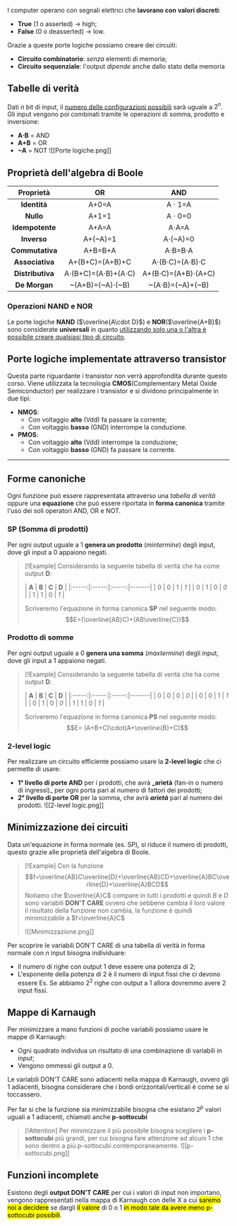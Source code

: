 I computer operano con segnali elettrici che **lavorano con valori discreti**:
- **True** (1 o asserted) $\rightarrow$ high;
- **False** (0 o deasserted) $\rightarrow$ low.

Grazie a queste porte logiche possiamo creare dei circuiti:
- **Circuito combinatorio**: _senza_ elementi di memoria;
- **Circuito sequenziale**: l'output _dipende_ anche dallo stato della memoria

## Tabelle di verità
Dati $n$ bit di input, il <u>numero delle configurazioni possibili</u> sarà uguale a $2^n$.
Gli input vengono poi combinati tramite le operazioni di somma, prodotto e inversione:

- **A$\cdot$B** = AND
- **A+B** = OR
- **~A** = NOT
![[Porte logiche.png]]

## Proprietà dell'algebra di Boole
|   **Proprietà**  |                   **OR**                  |                   **AND**                   |
|:------------:|:-------------------------------------:|:---------------------------------------:|
|   **Identità**   |                 A+0=A                 |               A $\cdot$ 1=A               |
|     **Nullo**    |                 A+1=1                 |               A $\cdot$ 0=0               |
|  **Idempotente** |                 A+A=A                 |               A$\cdot$A=A               |
|    **Inverso**   |                A+(~A)=1               |              A$\cdot$(~A)=0             |
|  **Commutativa** |                A+B=B+A                |           A$\cdot$B=B$\cdot$A           |
|  **Associativa** |            A+(B+C)=(A+B)+C            | A$\cdot$(B$\cdot$C)=(A$\cdot$B)$\cdot$C |
| **Distributiva** | A$\cdot$(B+C)=(A$\cdot$B)+(A$\cdot$C) |     A+(B$\cdot$C)=(A+B)$\cdot$(A+C)     |
|   **De Morgan**  |         ~(A+B)=(~A)$\cdot$(~B)        |          ~(A$\cdot$B)=(~A)+(~B)         |

### Operazioni NAND e NOR
Le porte logiche **NAND** ($\overline{A\cdot D}$) e **NOR**($\overline{A+B}$) sono considerate **universali** in quanto <u>utilizzando solo una o l'altra è possibile creare qualsiasi tipo di circuito</u>.

## Porte logiche implementate attraverso transistor
Questa parte riguardante i transistor non verrà approfondita durante questo corso.
Viene utilizzata la tecnologia **CMOS**(Complementary Metal Oxide Semiconductor) per realizzare i transistor e si dividono principalmente in due tipi:
- **NMOS**:
	- Con voltaggio **alto** (Vdd) fa passare la corrente;
	- Con voltaggio **basso** (GND) interrompe la conduzione.
- **PMOS**:
	- Con voltaggio **alto** (Vdd) interrompe la conduzione;
	- Con voltaggio **basso** (GND) fa passare la corrente.

---
## Forme canoniche
Ogni funzione può essere rappresentata attraverso una _tabella di verità_ oppure una **equazione** che può essere riportata in **forma canonica** tramite l'uso dei soli operatori AND, OR e NOT.

### SP (Somma di prodotti)
Per ogni output uguale a $1$ **genera un prodotto** (_mintermine_) degli input, dove gli input a $0$ appaiono negati.
>[!Example]
>Considerando la seguente tabella di verità che ha come output **D**:
>
>| **A** | **B** | **C** | **D** |
|:-----:|:-----:|:-----:|-------|
|   0   |   0   |   1   |  _1_  |
|   0   |   1   |   0   |  _0_  |
|   1   |   1   |   0   |  _1_  |
>
>Scriveremo l'equazione in forma canonica **SP** nel seguente modo:
>$$E=(\overline{AB}C)+(AB\overline{C})$$

### Prodotto di somme
Per ogni output uguale a $0$ **genera una somma** (_maxtermine_) degli input, dove gli input a $1$ appaiono negati.
>[!Example]
>Considerando la seguente tabella di verità che ha come output **D**:
>
>| **A** | **B** | **C** | **D** |
|:-----:|:-----:|:-----:|-------|
|   0   |   0   |   0  |  _0_  |
|   0   |   0   |   1   |  _1_  |
|   0   |   1   |   0   |  _0_  |
|   1   |   1   |   0   |  _1_  |
>
>Scriveremo l'equazione in forma canonica **PS** nel seguente modo:
>$$E= (A+B+C)\cdot(A+\overline{B}+C)$$

### 2-level logic
Per realizzare un circuito efficiente possiamo usare la **2-level logic** che ci permette di usare:
- **1° livello di porte AND** per i prodotti, che avrà **_arietà** (fan-in o numero di ingressi)_ per ogni porta pari al numero di fattori dei prodotti;
- **2° livello di porte OR** per la somma, che avrà **_arietà_** pari al numero dei prodotti.
![[2-level logic.png]]
## Minimizzazione dei circuiti
Data un'equazione in forma normale (es. SP), si riduce il numero di prodotti, questo grazie alle proprietà dell'algebra di Boole.
>[!Example]
>Con la funzione $$f=\overline{AB}C\overline{D}+\overline{AB}CD+\overline{A}BC\overline{D}+\overline{A}BCD$$
>Notiamo che $\overline{A}C$ compare in tutti i prodotti e quindi $B$ e $D$ sono variabili **DON'T CARE** ovvero che sebbene cambia il loro valore il risultato della funzione non cambia, la funzione è quindi minimizzabile a $f=\overline{A}C$ 
>
>![[Minimizzazione.png]]

Per scoprire le variabili DON'T CARE di una tabella di verità in forma normale con $n$ input bisogna individuare:
- Il numero di righe con output $1$ deve essere una potenza di 2;
- L'esponente della potenza di 2 è il numero di input fissi che ci devono essere 
Es. Se abbiamo $2^2$ righe con output a $1$ allora dovremmo avere $2$ input fissi.

## Mappe di Karnaugh
Per minimizzare a mano funzioni di poche variabili possiamo usare le mappe di Karnaugh:
- Ogni quadrato individua un risultato di una combinazione di variabili in _input_;
- Vengono ommessi gli output a $0$.

Le variabili DON'T CARE sono adiacenti nella mappa di Karnaugh, ovvero gli $1$ adiacenti, bisogna considerare che i bordi orizzontali/verticali è come se si toccassero.

Per far si che la funzione sia minimizzabile bisogna che esistano $2^p$ valori uguali a $1$ adiacenti, chiamati anche **p-sottocubi**

>[!Attention]
>Per minimizzare il più possibile bisogna scegliere i **p-sottocubi** più grandi, per cui bisogna fare attenzione ad alcuni $1$ che sono dentro a più p-sottocubi contemporaneamente.
>![[p-sottocubi.png]]

## Funzioni incomplete
Esistono degli **output DON'T CARE** per cui i valori di input non importano, vengono rappresentati nella mappa di Karnaugh con delle X a cui <mark>saremo noi a decidere</mark> se dargli <mark>il valore</mark> di $0$ o $1$ <mark>in modo tale da avere meno p-sottocubi possibili</mark>.